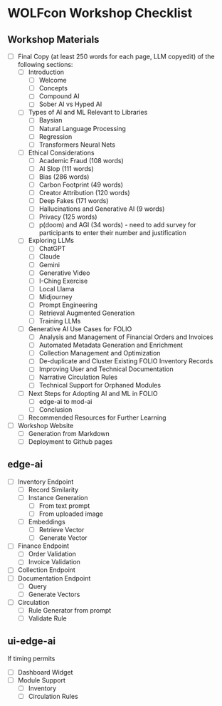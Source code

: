 # WOLFcon Workshop Checklist

## Workshop Materials
- [ ] Final Copy (at least 250 words for each page, LLM copyedit) of the following sections:
  - [ ] Introduction
    - [ ] Welcome
    - [ ] Concepts
    - [ ] Compound AI
    - [ ] Sober AI vs Hyped AI
  - [ ] Types of AI and ML Relevant to Libraries
    - [ ] Baysian
    - [ ] Natural Language Processing
    - [ ] Regression
    - [ ] Transformers Neural Nets
  - [ ] Ethical Considerations
    - [ ] Academic Fraud (108 words)
    - [ ] AI Slop (111 words)
    - [ ] Bias (286 words)
    - [ ] Carbon Footprint (49 words)
    - [ ] Creator Attribution (120 words)
    - [ ] Deep Fakes (171 words)
    - [ ] Hallucinations and Generative AI (9 words)
    - [ ] Privacy (125 words)
    - [ ] p(doom) and AGI (34 words) - need to add survey for participants to enter their number and justification
  - [ ] Exploring LLMs
    - [ ] ChatGPT
    - [ ] Claude
    - [ ] Gemini
    - [ ] Generative Video
    - [ ] I-Ching Exercise
    - [ ] Local Llama
    - [ ] Midjourney
    - [ ] Prompt Engineering
    - [ ] Retrieval Augmented Generation
    - [ ] Training LLMs
  - [ ] Generative AI Use Cases for FOLIO
    - [ ] Analysis and Management of Financial Orders and Invoices
    - [ ] Automated Metadata Generation and Enrichment
    - [ ] Collection Management and Optimization
    - [ ] De-duplicate and Cluster Existing FOLIO Inventory Records
    - [ ] Improving User and Technical Documentation
    - [ ] Narrative Circulation Rules
    - [ ] Technical Support for Orphaned Modules
  - [ ] Next Steps for Adopting AI and ML in FOLIO
    - [ ] edge-ai to mod-ai
    - [ ] Conclusion
  - [ ] Recommended Resources for Further Learning
- [ ] Workshop Website
  - [ ] Generation from Markdown
  - [ ] Deployment to Github pages
## edge-ai
- [ ] Inventory Endpoint
  - [ ] Record Similarity
  - [ ] Instance Generation
    - [ ] From text prompt
    - [ ] From uploaded image
  - [ ] Embeddings
    - [ ] Retrieve Vector
    - [ ] Generate Vector
- [ ] Finance Endpoint
  - [ ] Order Validation
  - [ ] Invoice Validation
- [ ] Collection Endpoint
- [ ] Documentation Endpoint
  - [ ] Query
  - [ ] Generate Vectors
- [ ] Circulation
  - [ ] Rule Generator from prompt
  - [ ] Validate Rule

## ui-edge-ai
If timing permits

- [ ] Dashboard Widget
- [ ] Module Support
  - [ ] Inventory
  - [ ] Circulation Rules
